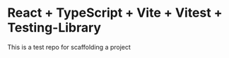 # React + TypeScript + Vite + Vitest + Testing-Library

This is a test repo for scaffolding a project
